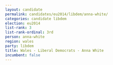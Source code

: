 ```yaml
---
layout: candidate
permalink: candidates/eu2014/libdem/anna-white/
categories: candidate libdem
election: eu2014
list-rank: 3
list-rank-ordinal: 3rd
person: anna-white
region: wales
party: libdem
title: Wales - Liberal Democrats - Anna White
incumbent: false
---
```

